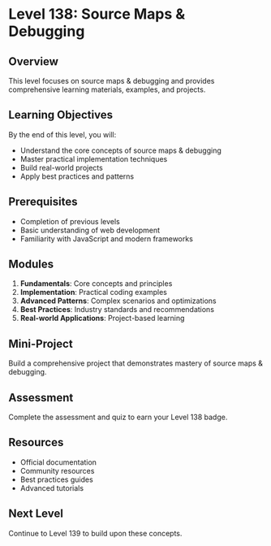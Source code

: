 # Level 138: Source Maps & Debugging

## Overview
This level focuses on source maps & debugging and provides comprehensive learning materials, examples, and projects.

## Learning Objectives
By the end of this level, you will:
- Understand the core concepts of source maps & debugging
- Master practical implementation techniques
- Build real-world projects
- Apply best practices and patterns

## Prerequisites
- Completion of previous levels
- Basic understanding of web development
- Familiarity with JavaScript and modern frameworks

## Modules
1. **Fundamentals**: Core concepts and principles
2. **Implementation**: Practical coding examples
3. **Advanced Patterns**: Complex scenarios and optimizations
4. **Best Practices**: Industry standards and recommendations
5. **Real-world Applications**: Project-based learning

## Mini-Project
Build a comprehensive project that demonstrates mastery of source maps & debugging.

## Assessment
Complete the assessment and quiz to earn your Level 138 badge.

## Resources
- Official documentation
- Community resources
- Best practices guides
- Advanced tutorials

## Next Level
Continue to Level 139 to build upon these concepts.
